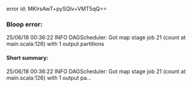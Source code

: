 error id: MKlrsAwT+pySQlv+VMT5qQ==
### Bloop error:

25/06/18 00:36:22 INFO DAGScheduler: Got map stage job 21 (count at main.scala:126) with 1 output partitions
#### Short summary: 

25/06/18 00:36:22 INFO DAGScheduler: Got map stage job 21 (count at main.scala:126) with 1 output pa...